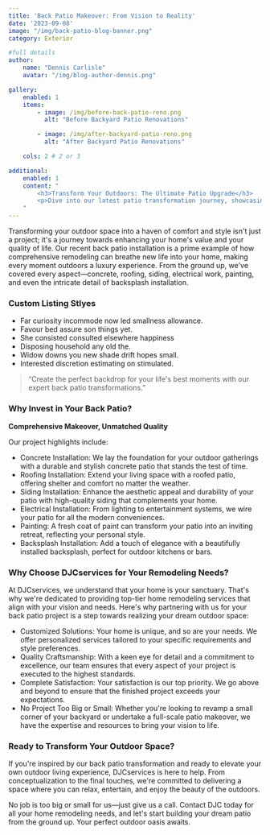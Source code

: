 ```yaml
---
title: 'Back Patio Makeover: From Vision to Reality'
date: '2023-09-08'
image: "/img/back-patio-blog-banner.png"
category: Exterior

#full details
author:
    name: "Dennis Carlisle"
    avatar: "/img/blog-author-dennis.png"

gallery:
    enabled: 1
    items:
        - image: /img/before-back-patio-reno.png
          alt: "Before Backyard Patio Renovations"

        - image: /img/after-backyard-patio-reno.png
          alt: "After Backyard Patio Renovations"

    cols: 2 # 2 or 3

additional:
    enabled: 1
    content: "
        <h3>Transform Your Outdoors: The Ultimate Patio Upgrade</h3>
        <p>Dive into our latest patio transformation journey, showcasing our expertise in creating the perfect outdoor oasis. From durable concrete work to sophisticated electrical installations, learn why DJC is your go-to for seamless, high-quality home improvements.</p>
    "
---
```


Transforming your outdoor space into a haven of comfort and style isn't just a project; it's a journey towards enhancing your home's value and your quality of life. Our recent back patio installation is a prime example of how comprehensive remodeling can breathe new life into your home, making every moment outdoors a luxury experience. From the ground up, we've covered every aspect—concrete, roofing, siding, electrical work, painting, and even the intricate detail of backsplash installation.

### Custom Listing Stlyes

- Far curiosity incommode now led smallness allowance.
- Favour bed assure son things yet.
- She consisted consulted elsewhere happiness
- Disposing household any old the.
- Widow downs you new shade drift hopes small.
- Interested discretion estimating on stimulated.

> “Create the perfect backdrop for your life's best moments with our expert back patio transformations.”

### Why Invest in Your Back Patio?

**Comprehensive Makeover, Unmatched Quality**

Our project highlights include:

- Concrete Installation: We lay the foundation for your outdoor gatherings with a durable and stylish concrete patio that stands the test of time.
- Roofing Installation: Extend your living space with a roofed patio, offering shelter and comfort no matter the weather.
- Siding Installation: Enhance the aesthetic appeal and durability of your patio with high-quality siding that complements your home.
- Electrical Installation: From lighting to entertainment systems, we wire your patio for all the modern conveniences.
- Painting: A fresh coat of paint can transform your patio into an inviting retreat, reflecting your personal style.
- Backsplash Installation: Add a touch of elegance with a beautifully installed backsplash, perfect for outdoor kitchens or bars.

### Why Choose DJCservices for Your Remodeling Needs?

At DJCservices, we understand that your home is your sanctuary. That's why we're dedicated to providing top-tier home remodeling services that align with your vision and needs. Here's why partnering with us for your back patio project is a step towards realizing your dream outdoor space:

- Customized Solutions: Your home is unique, and so are your needs. We offer personalized services tailored to your specific requirements and style preferences.
- Quality Craftsmanship: With a keen eye for detail and a commitment to excellence, our team ensures that every aspect of your project is executed to the highest standards.
- Complete Satisfaction: Your satisfaction is our top priority. We go above and beyond to ensure that the finished project exceeds your expectations.
- No Project Too Big or Small: Whether you're looking to revamp a small corner of your backyard or undertake a full-scale patio makeover, we have the expertise and resources to bring your vision to life.

### Ready to Transform Your Outdoor Space?

If you're inspired by our back patio transformation and ready to elevate your own outdoor living experience, DJCservices is here to help. From conceptualization to the final touches, we're committed to delivering a space where you can relax, entertain, and enjoy the beauty of the outdoors.

No job is too big or small for us—just give us a call. Contact DJC today for all your home remodeling needs, and let's start building your dream patio from the ground up. Your perfect outdoor oasis awaits.